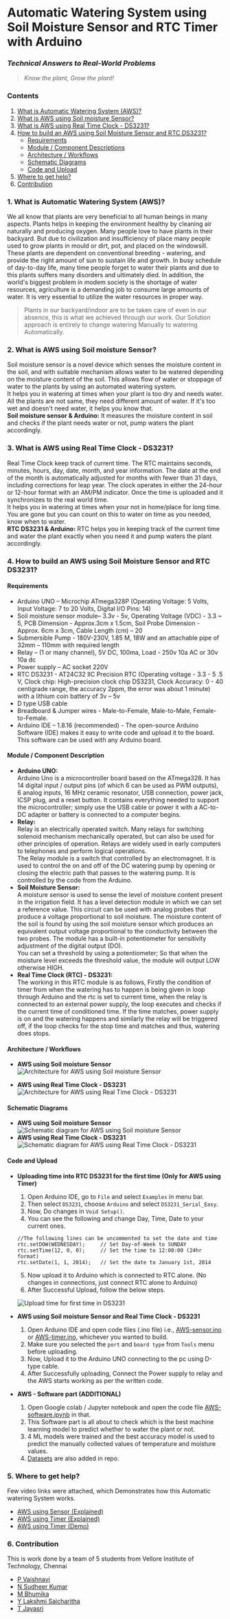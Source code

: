 # **Automatic Watering System using Soil Moisture Sensor and RTC Timer with Arduino**
### *Technical Answers to Real-World Problems*  
> *Know the plant, Grow the plant!*

### Contents
1. [What is Automatic Watering System (AWS)?](#1-what-is-automatic-watering-system-aws)
2. [What is AWS using Soil moisture Sensor?](#2-what-is-aws-using-soil-moisture-sensor)
3. [What is AWS using Real Time Clock - DS3231?](#3-what-is-aws-using-real-time-clock---ds3231)
4. [How to build an AWS using Soil Moisture Sensor and RTC DS3231?](#4-how-to-build-an-aws-using-soil-moisture-sensor-and-rtc-ds3231)
   - [Requirements](#requirements)
   - [Module / Component Descriptions](#module--component-description)
   - [Architecture / Workflows](#architecture--workflows)
   - [Schematic Diagrams](#schematic-diagrams)
   - [Code and Upload](#code-and-upload)
5. [Where to get help?](#5-where-to-get-help)
6. [Contribution](#6-contribution)


### 1. What is Automatic Watering System (AWS)?
We all know that plants are very beneficial to all human beings in many aspects. Plants helps in keeping the environment healthy by cleaning air naturally and producing oxygen. Many people love to have plants in their backyard. But due to civilization and insufficiency of place many people used to grow plants in mould or dirt, pot, and placed on the windowsill. These plants are dependent on conventional breeding - watering, and provide the right amount of sun to sustain life and growth. In busy schedule of day-to-day life, many time people forget to water their plants and due to this plants suffers many disorders and ultimately died. In addition, the world's biggest problem in modem society is the shortage of water resources, agriculture is a demanding job to consume large amounts of water. It is very essential to utilize the water resources in proper way.  
> Plants in our backyard/indoor are to be taken care of even in our absence, this is what we achieved through our work. Our Solution approach is entirely to change watering Manually to watering Automatically.  

### 2. What is AWS using Soil moisture Sensor?  
Soil moisture sensor is a novel device which senses the moisture content in the soil, and with suitable mechanism allows water to be watered depending on the moisture content of the soil. This allows flow of water or stoppage of water to the plants by using an automated watering system.  
It helps you in watering at times when your plant is too dry and needs water. All the plants are not same, they need different amount of water. If it's too wet and doesn't need water, it helps you know that.  
**Soil moisture sensor & Arduino:** It measures the moisture content in soil and checks if the plant needs water or not, pump waters the plant accordingly.  

### 3. What is AWS using Real Time Clock - DS3231?  
Real Time Clock keep track of current time. The RTC maintains seconds, minutes, hours, day, date, month, and year information. The date at the end of the month is automatically adjusted for months with fewer than 31 days, including corrections for leap year. The clock operates in either the 24-hour or 12-hour format with an AM/PM indicator. Once the time is uploaded and it synchronizes to the real world time.  
It helps you in watering at times when your not in home/place for long time. You are gone but you can count on this to water on time as you needed, know when to water.  
**RTC DS3231 & Arduino:** RTC helps you in keeping track of the current time and water the plant exactly when you need it and pump waters the plant accordingly.  

### 4. How to build an AWS using Soil Moisture Sensor and RTC DS3231?  

#### Requirements
* Arduino UNO –  Microchip ATmega328P (Operating Voltage: 5 Volts, Input Voltage: 7 to 20 Volts, Digital I/O Pins: 14)
* Soil moisture sensor module– 3.3v - 5v, Operating Voltage (VDC) - 3.3 ~ 5, PCB Dimension - Approx.3cm x 1.5cm, Soil Probe Dimension - Approx. 6cm x 3cm, Cable Length (cm) – 20
* Submersible Pump - 180V-230V, 1.85 M, 18W and an attachable pipe of 32mm – 110mm with required length
* Relay – (1 or many channel), 5V DC, 100ma, Load - 250v 10a AC or 30v 10a dc
* Power supply – AC socket 220V
* RTC DS3231 - AT24C32 IIC Precision RTC (Operating voltage - 3.3 - 5 .5 V, Clock chip: High-precision clock chip DS3231, Clock Accuracy: 0 - 40 centigrade range, the accuracy 2ppm, the error was about 1 minute) with a lithium coin battery of 3v – 5v
* D type USB cable
* Breadboard & Jumper wires - Male-to-Female, Male-to-Male, Female-to-Female.
* Arduino IDE – 1.8.16 (recommended) - The open-source Arduino Software (IDE) makes it easy to write code and upload it to the board. This software can be used with any Arduino board.

#### Module / Component Description
* **Arduino UNO:**  
  Arduino Uno is a microcontroller board based on the ATmega328. It has 14 digital input / output pins (of which 6 can be used as PWM outputs), 6 analog inputs, 16 MHz ceramic resonator, USB connection, power jack, ICSP plug, and a reset button. It contains everything needed to support the microcontroller; simply use the USB cable or power it with a AC-to-DC adapter or battery is connected to a computer begins.
* **Relay:**  
  Relay is an electrically operated switch. Many relays for switching solenoid mechanism mechanically operated, but can also be used for other principles of operation. Relays are widely used in early computers to telephones and perform logical operations.  
  The Relay module is a switch that controlled by an electromagnet. It is used to control the on and off of the DC watering pump by opening or closing the electric path that passes to the watering pump. It is controlled by the code from the Arduino.
* **Soil Moisture Sensor:**  
  A moisture sensor is used to sense the level of moisture content present in the irrigation field. It has a level detection module in which we can set a reference value. This circuit can be used with analog probes that produce a voltage proportional to soil moisture. The moisture content of the soil is found by using the soil moisture sensor which produces an equivalent output voltage proportional to the conductivity between the two probes. The module has a built-in potentiometer for sensitivity adjustment of the digital output (DO).  
  You can set a threshold by using a potentiometer; So that when the moisture level exceeds the threshold value, the module will output LOW otherwise HIGH.  
* **Real Time Clock (RTC) - DS3231:**  
  The working in this RTC module is as follows, Firstly the condition of timer from when the watering has to happen is being given in loop through Arduino and the rtc is set to current time, when the relay is connected to an external power supply, the loop executes and checks if the current time of conditioned time. If the time matches, power supply is on and the watering happens and similarly the relay will be triggered off, if the loop checks for the stop time and matches and thus, watering does stops.  

#### Architecture / Workflows  
* **AWS using Soil moisture Sensor**
  ![Architecture for AWS using Soil moisture Sensor]()
  
* **AWS using Real Time Clock - DS3231**
  ![Architecture for AWS using Real Time Clock - DS3231]()
 
#### Schematic Diagrams
* **AWS using Soil moisture Sensor**
  ![Schematic diagram for AWS using Soil moisture Sensor]()
* **AWS using Real Time Clock - DS3231**
  ![Schematic diagram for AWS using Real Time Clock - DS3231]()

#### Code and Upload
* **Uploading time into RTC DS3231 for the first time (Only for AWS using Timer)**  

  1. Open Arduino IDE, go to `File` and select `Examples` in menu bar.
  2. Then select `DS3231`, choose `Arduino` and select `DS3231_Serial_Easy`.
  3. Now, Do changes in `Void Setup()`.
  4. You can see the following and change Day, Time, Date to your current ones.
   ```
   //The following lines can be uncommented to set the date and time
   rtc.setDOW(WEDNESDAY);     // Set Day-of-Week to SUNDAY
   rtc.setTime(12, 0, 0);     // Set the time to 12:00:00 (24hr format)
   rtc.setDate(1, 1, 2014);   // Set the date to January 1st, 2014
   ```
   5. Now upload it to Arduino which is connected to RTC alone. (No changes in connections, just connect RTC alone to Arduino)
   6. After Successful Upload, follow the below steps.

  ![Upload time for first time in DS3231]()

* **AWS using Soil moisture Sensor and Real Time Clock - DS3231**  

  1. Open Arduino IDE and open code files (.ino file) i.e., [AWS-sensor.ino](https://github.com/Vaishnavi-Pothugunta/Automatic-Watering-System/blob/main/AWS-Code/Automatic%20Watering%20System%20-%20Sensor.ino) or [AWS-timer.ino](https://github.com/Vaishnavi-Pothugunta/Automatic-Watering-System/blob/main/AWS-Code/Automatic%20Watering%20System%20-%20Timer.ino), whichever you wanted to build.
  2. Make sure you selected the `port` and `board type` from `Tools` menu before uploading.
  3. Now, Upload it to the Arduino UNO connecting to the pc using D-type cable.
  4. After Successfully uploading, Connect the Power supply to relay and the AWS starts working as per the written code.

* **AWS - Software part (ADDITIONAL)**
  1. Open Google colab / Jupyter notebook and open the code file [AWS-software.ipynb](https://github.com/Vaishnavi-Pothugunta/Automatic-Watering-System/blob/main/AWS-Code/TARP_SOFTWARE.ipynb) in that.
  2. This Software part is all about to check which is the best machine learning model to predict whether to water the plant or not.
  3. 4 ML models were trained and the best accuracy model is used to predict the manually collected values of temperature and moisture values.
  4. [Datasets](https://github.com/Vaishnavi-Pothugunta/Automatic-Watering-System/blob/main/AWS-Dataset.csv) are also added in repo.

### 5. Where to get help?  
Few video links were attached, which Demonstrates how this Automatic watering System works. 
  - [AWS using Sensor (Explained)](https://drive.google.com/file/d/10fOE0BtBTWe_BWOAbMEBUET6oRx-6mro/view?usp=sharing)
  - [AWS using Timer (Explained)](https://drive.google.com/file/d/1Tco9xD43NAFRuQMOlxpQKpyb7fU_gnpl/view?usp=sharing)
  - [AWS using Timer (Demo)](https://drive.google.com/file/d/17K4f0TS3x0JXuY7_YOmEyvH30YnfYwYq/view?usp=sharing)

### 6. Contribution
This is work done by a team of 5 students from Vellore Institute of Technology, Chennai
  - [P Vaishnavi](https://github.com/Vaishnavi-Pothugunta)
  - [N Sudheer Kumar](https://github.com/NelakurthiSudheer)
  - [M Bhumika](https://github.com/Bhumika-Manchikanti)
  - [Y Lakshmi Saicharitha](https://github.com/LakshmiSaicharitha-Yallarubailu)
  - [T Jayasri](https://github.com/jayasrireddy19)
